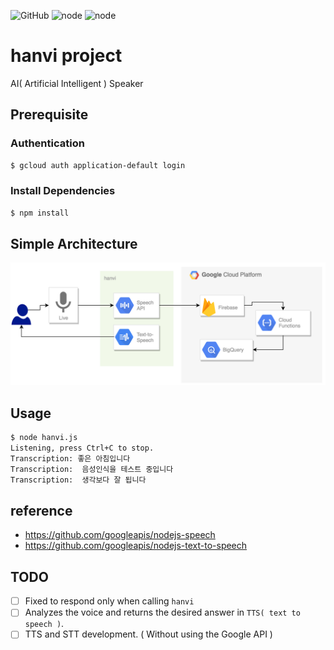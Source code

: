 

![GitHub](https://img.shields.io/github/license/mashape/apistatus.svg)
![node](https://img.shields.io/badge/node-6.15.x-brightgreen.svg)
![node](https://img.shields.io/badge/node-9.4.x-brightgreen.svg)

# hanvi project
AI( Artificial Intelligent ) Speaker

## Prerequisite
### Authentication
```bash
$ gcloud auth application-default login
```

### Install Dependencies
```bash
$ npm install
```

## Simple Architecture
<img src="/arch/architecture.png" style="max-width:100%;max-height:100%;">

## Usage
```bash
$ node hanvi.js
Listening, press Ctrl+C to stop.
Transcription: 좋은 아침입니다
Transcription:  음성인식을 테스트 중입니다
Transcription:  생각보다 잘 됩니다
```

## reference
  - https://github.com/googleapis/nodejs-speech
  - https://github.com/googleapis/nodejs-text-to-speech

## TODO
  - [ ] Fixed to respond only when calling `hanvi`
  - [ ] Analyzes the voice and returns the desired answer in `TTS( text to speech )`.
  - [ ] TTS and STT development. ( Without using the Google API )
